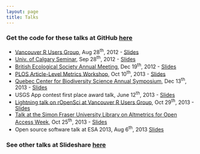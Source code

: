 ```yaml
---
layout: page
title: Talks
---
```


### Get the code for these talks at GitHub <a href="https://github.com/sckott/talks" target="_blank">here</a>

<ul>        
  <li><a href="http://www.meetup.com/Vancouver-R-Users-Group-data-analysis-statistics/events/73785912/" target="_blank">Vancouver R Users Group</a>, Aug 28<sup>th</sup>, 2012 - <a href="http://sckott.github.io/talks/rvantalk/slides/" target="_blank">Slides</a> </li>
  <li><a href="http://www.bio.ucalgary.ca/" target="_blank">Univ. of Calgary Seminar</a>, Sep 28<sup>th</sup>, 2012 - <a href="http://sckott.github.io/talks/ucalgarytalk/" target="_blank">Slides</a></li>
  <li><a href="http://www.britishecologicalsociety.org/meetings/current_future_meetings/2012_annual_meeting/workshop_events.php" target="_blank">British Ecological Society Annual Meeting</a>, Dec 19<sup>th</sup>, 2012 - <a href="http://sckott.github.io/talks/bestalk/" target="_blank">Slides</a></li>
  <li><a href="http://article-level-metrics.plos.org/alm-workshop-2013/">PLOS Article-Level Metrics Workshop</a>, Oct 10<sup>th</sup>, 2013 - <a href="http://recology.info/talks/plosalm13" target="_blank">Slides</a></li>
  <li><a href="http://qcbs.ca/events/qcbs-annual-symposium/qcbs-2013-symposium/">Quebec Center for Biodiversity Science Annual Symposium</a>, Dec 13<sup>th</sup>, 2013 - <a href="http://recology.info/talks/montreal/" target="_blank">Slides</a></li>
  <li>USGS App contest first place award talk, June 12<sup>th</sup>, 2013 - <a href="http://recology.info/talks/usgstalk/" target="_blank">Slides</a></li>
  <li><a href="http://www.meetup.com/Vancouver-R-Users-Group-data-analysis-statistics/events/143102242/">Lightning talk on rOpenSci at Vancouver R Users Group</a>, Oct 29<sup>th</sup>, 2013 - <a href="http://recology.info/talks/vanrtalk/" target="_blank">Slides</a></li>
  <li><a href="http://www.lib.sfu.ca/node/12130" target="_blank">Talk at the Simon Fraser University Library on Altmetrics for Open Access Week</a>, Oct 25<sup>th</sup>, 2013 - <a href="http://recology.info/talks/sfuoa/" target="_blank">Slides</a> </li>
  <li>Open source software talk at ESA 2013, Aug 6<sup>th</sup>, 2013 <a href="http://recology.info/talks/esa2013/openscience/" target="_blank">Slides</a> </li>
</ul>

### See other talks at Slideshare [here](http://www.slideshare.net/schamber)